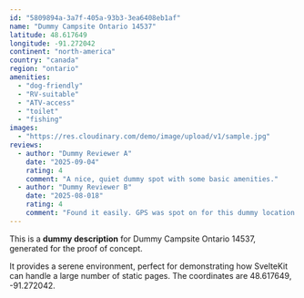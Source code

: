 ```yaml
---
id: "5809894a-3a7f-405a-93b3-3ea6408eb1af"
name: "Dummy Campsite Ontario 14537"
latitude: 48.617649
longitude: -91.272042
continent: "north-america"
country: "canada"
region: "ontario"
amenities:
  - "dog-friendly"
  - "RV-suitable"
  - "ATV-access"
  - "toilet"
  - "fishing"
images:
  - "https://res.cloudinary.com/demo/image/upload/v1/sample.jpg"
reviews:
  - author: "Dummy Reviewer A"
    date: "2025-09-04"
    rating: 4
    comment: "A nice, quiet dummy spot with some basic amenities."
  - author: "Dummy Reviewer B"
    date: "2025-08-018"
    rating: 4
    comment: "Found it easily. GPS was spot on for this dummy location."
---
```


This is a **dummy description** for Dummy Campsite Ontario 14537, generated for the proof of concept.

It provides a serene environment, perfect for demonstrating how SvelteKit can handle a large number of static pages. The coordinates are 48.617649, -91.272042.
